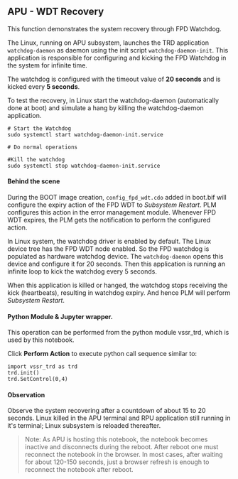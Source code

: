 ## APU - WDT Recovery

This function demonstrates the system recovery through FPD Watchdog.

The Linux, running on APU subsystem, launches the TRD application `watchdog-daemon` as daemon using the init script `watchdog-daemon-init`. This application is responsible for configuring and kicking the FPD Watchdog in the system for infinite time.

The watchdog is configured with the timeout value of __20 seconds__ and is kicked every __5 seconds__.

To test the recovery, in Linux start the watchdog-daemon (automatically done at boot) and simulate a hang by killing the watchdog-daemon application.

```
# Start the Watchdog
sudo systemctl start watchdog-daemon-init.service

# Do normal operations

#Kill the watchdog
sudo systemctl stop watchdog-daemon-init.service
```

#### Behind the scene
During the BOOT image creation, `config_fpd_wdt.cdo` added in boot.bif will configure the expiry action of the FPD WDT to *Subsystem Restart*. PLM configures this action in the error management module. Whenever FPD WDT expires, the PLM gets the notification to perform the configured action.

In Linux system, the watchdog driver is enabled by default. The Linux device tree has the FPD WDT node enabled. So the FPD watchdog is populated as hardware watchdog device. The `watchdog-daemon` opens this device and configure it for 20 seconds. Then this application is running an infinite loop to kick the watchdog every 5 seconds.

When this application is killed or hanged, the watchdog stops receiving the kick (heartbeats), resulting in watchdog expiry. And hence PLM will perform *Subsystem Restart*.

#### Python Module & Jupyter wrapper.
This operation can be performed from the python module vssr_trd, which is used by this notebook.

Click __Perform Action__ to execute python call sequence similar to:

```
import vssr_trd as trd
trd.init()
trd.SetControl(0,4)
```

#### Observation
Observe the system recovering after a countdown of about 15 to 20 seconds. Linux killed in the APU terminal and RPU application still running in it's terminal; Linux subsystem is reloaded thereafter.

> Note: As APU is hosting this notebook, the notebook becomes inactive and disconnects during the reboot. After reboot one must reconnect the notebook in the browser. In most cases, after waiting for about 120-150 seconds, just a browser refresh is enough to reconnect the notebook after reboot.
